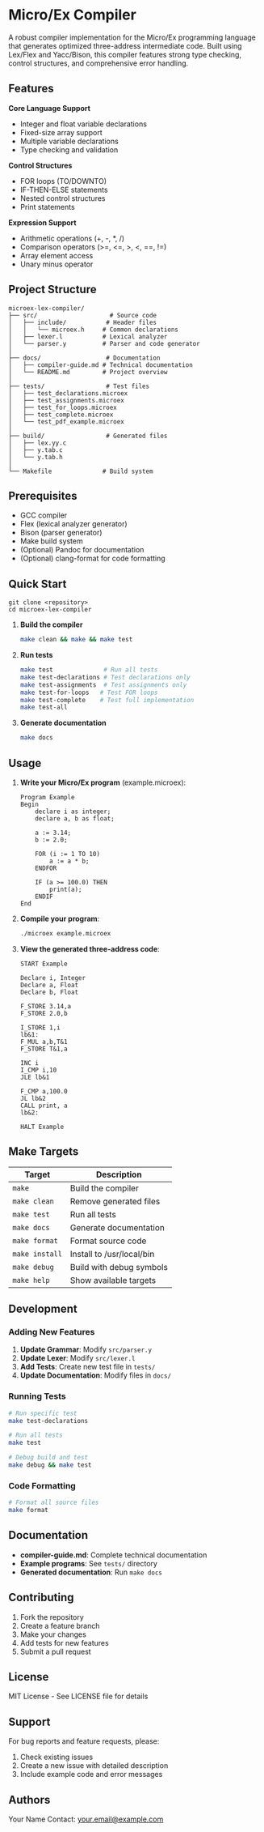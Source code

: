# Micro/Ex Compiler

A robust compiler implementation for the Micro/Ex programming language that generates optimized three-address intermediate code. Built using Lex/Flex and Yacc/Bison, this compiler features strong type checking, control structures, and comprehensive error handling.

## Features
**Core Language Support**
- Integer and float variable declarations
- Fixed-size array support
- Multiple variable declarations
- Type checking and validation

**Control Structures**
- FOR loops (TO/DOWNTO)
- IF-THEN-ELSE statements
- Nested control structures
- Print statements

**Expression Support**
- Arithmetic operations (+, -, *, /)
- Comparison operators (>=, <=, >, <, ==, !=)
- Array element access
- Unary minus operator

## Project Structure

```
microex-lex-compiler/
├── src/                    # Source code
│   ├── include/           # Header files
│   │   └── microex.h     # Common declarations
│   ├── lexer.l           # Lexical analyzer
│   └── parser.y          # Parser and code generator
│
├── docs/                  # Documentation
│   ├── compiler-guide.md # Technical documentation
│   └── README.md         # Project overview
│
├── tests/                 # Test files
│   ├── test_declarations.microex
│   ├── test_assignments.microex
│   ├── test_for_loops.microex
│   ├── test_complete.microex
│   └── test_pdf_example.microex
│
├── build/                 # Generated files
│   ├── lex.yy.c
│   ├── y.tab.c
│   └── y.tab.h
│
└── Makefile              # Build system
```

## Prerequisites

- GCC compiler
- Flex (lexical analyzer generator)
- Bison (parser generator)
- Make build system
- (Optional) Pandoc for documentation
- (Optional) clang-format for code formatting

## Quick Start
```
git clone <repository>
cd microex-lex-compiler
```

1. **Build the compiler**
   ```bash
   make clean && make && make test
   ```

2. **Run tests**
   ```bash
   make test              # Run all tests
   make test-declarations # Test declarations only
   make test-assignments  # Test assignments only
   make test-for-loops   # Test FOR loops
   make test-complete    # Test full implementation
   make test-all
   ```

3. **Generate documentation**
   ```bash
   make docs
   ```

## Usage

1. **Write your Micro/Ex program** (example.microex):
   ```
   Program Example
   Begin
       declare i as integer;
       declare a, b as float;

       a := 3.14;
       b := 2.0;

       FOR (i := 1 TO 10)
           a := a * b;
       ENDFOR

       IF (a >= 100.0) THEN
           print(a);
       ENDIF
   End
   ```

2. **Compile your program**:
   ```bash
   ./microex example.microex
   ```

3. **View the generated three-address code**:
   ```
   START Example

   Declare i, Integer
   Declare a, Float
   Declare b, Float

   F_STORE 3.14,a
   F_STORE 2.0,b

   I_STORE 1,i
   lb&1:
   F_MUL a,b,T&1
   F_STORE T&1,a

   INC i
   I_CMP i,10
   JLE lb&1

   F_CMP a,100.0
   JL lb&2
   CALL print, a
   lb&2:

   HALT Example
   ```

## Make Targets

| Target | Description |
|--------|-------------|
| `make` | Build the compiler |
| `make clean` | Remove generated files |
| `make test` | Run all tests |
| `make docs` | Generate documentation |
| `make format` | Format source code |
| `make install` | Install to /usr/local/bin |
| `make debug` | Build with debug symbols |
| `make help` | Show available targets |

## Development

### Adding New Features

1. **Update Grammar**: Modify `src/parser.y`
2. **Update Lexer**: Modify `src/lexer.l`
3. **Add Tests**: Create new test file in `tests/`
4. **Update Documentation**: Modify files in `docs/`

### Running Tests

```bash
# Run specific test
make test-declarations

# Run all tests
make test

# Debug build and test
make debug && make test
```

### Code Formatting

```bash
# Format all source files
make format
```

## Documentation

- **compiler-guide.md**: Complete technical documentation
- **Example programs**: See `tests/` directory
- **Generated documentation**: Run `make docs`

## Contributing

1. Fork the repository
2. Create a feature branch
3. Make your changes
4. Add tests for new features
5. Submit a pull request

## License

MIT License - See LICENSE file for details

## Support

For bug reports and feature requests, please:
1. Check existing issues
2. Create a new issue with detailed description
3. Include example code and error messages

## Authors

Your Name
Contact: your.email@example.com
